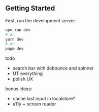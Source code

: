 ## Getting Started

First, run the development server:

```bash
npm run dev
# or
yarn dev
# or
pnpm dev
```

todo
- search bar with debounce and spinner
- UT everything
- polish UX

bonus ideas:
- cache last input in localstore?
- a11y + screen reader

